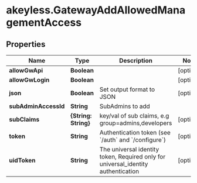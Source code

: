 # akeyless.GatewayAddAllowedManagementAccess

## Properties

Name | Type | Description | Notes
------------ | ------------- | ------------- | -------------
**allowGwApi** | **Boolean** |  | [optional] 
**allowGwLogin** | **Boolean** |  | [optional] 
**json** | **Boolean** | Set output format to JSON | [optional] 
**subAdminAccessId** | **String** | SubAdmins to add | 
**subClaims** | **{String: String}** | key/val of sub claims, e.g group&#x3D;admins,developers | [optional] 
**token** | **String** | Authentication token (see &#x60;/auth&#x60; and &#x60;/configure&#x60;) | [optional] 
**uidToken** | **String** | The universal identity token, Required only for universal_identity authentication | [optional] 


